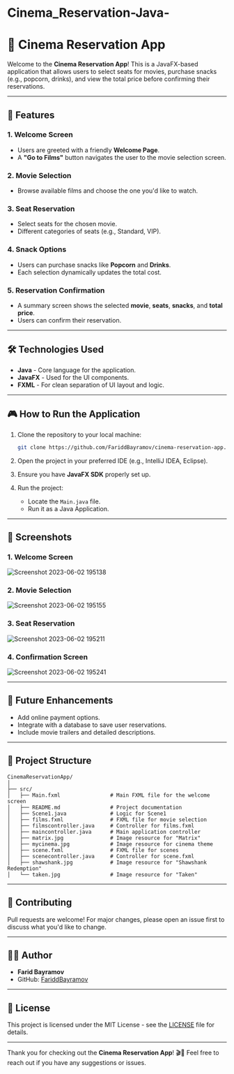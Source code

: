 # Cinema_Reservation-Java-
# 🎥 Cinema Reservation App

Welcome to the **Cinema Reservation App**! This is a JavaFX-based application that allows users to select seats for movies, purchase snacks (e.g., popcorn, drinks), and view the total price before confirming their reservations.

---

## 🚀 Features

### 1. **Welcome Screen**
   - Users are greeted with a friendly **Welcome Page**.
   - A **"Go to Films"** button navigates the user to the movie selection screen.

### 2. **Movie Selection**
   - Browse available films and choose the one you'd like to watch.

### 3. **Seat Reservation**
   - Select seats for the chosen movie.
   - Different categories of seats (e.g., Standard, VIP).

### 4. **Snack Options**
   - Users can purchase snacks like **Popcorn** and **Drinks**.
   - Each selection dynamically updates the total cost.

### 5. **Reservation Confirmation**
   - A summary screen shows the selected **movie**, **seats**, **snacks**, and **total price**.
   - Users can confirm their reservation.

---

## 🛠️ Technologies Used

- **Java** - Core language for the application.
- **JavaFX** - Used for the UI components.
- **FXML** - For clean separation of UI layout and logic.

---

## 🎮 How to Run the Application

1. Clone the repository to your local machine:
   ```bash
   git clone https://github.com/FariddBayramov/cinema-reservation-app.git
   ```

2. Open the project in your preferred IDE (e.g., IntelliJ IDEA, Eclipse).

3. Ensure you have **JavaFX SDK** properly set up.

4. Run the project:
   - Locate the `Main.java` file.
   - Run it as a Java Application.

---

## 📸 Screenshots

### 1. Welcome Screen
![Screenshot 2023-06-02 195138](https://github.com/FaridBy/Cinema_Reservation-Java-/assets/105610848/3820cde9-06c5-4a69-9a19-fb59f929c39a) 

### 2. Movie Selection
![Screenshot 2023-06-02 195155](https://github.com/FaridBy/Cinema_Reservation-Java-/assets/105610848/63bcc71b-ec14-47e7-baba-d12dd232008c)
### 3. Seat Reservation
![Screenshot 2023-06-02 195211](https://github.com/FaridBy/Cinema_Reservation-Java-/assets/105610848/359f656f-5f5a-4259-b6d0-8645641bc0bf)

### 4. Confirmation Screen
![Screenshot 2023-06-02 195241](https://github.com/FaridBy/Cinema_Reservation-Java-/assets/105610848/2f40fa38-24a2-4b62-a057-278a2c2ea32f)

---

## 🎯 Future Enhancements
- Add online payment options.
- Integrate with a database to save user reservations.
- Include movie trailers and detailed descriptions.

---

## 📝 Project Structure

```plaintext
CinemaReservationApp/
│
├── src/
│   ├── Main.fxml                # Main FXML file for the welcome screen
│   ├── README.md                # Project documentation
│   ├── Scene1.java              # Logic for Scene1
│   ├── films.fxml               # FXML file for movie selection
│   ├── filmscontroller.java     # Controller for films.fxml
│   ├── maincontroller.java      # Main application controller
│   ├── matrix.jpg               # Image resource for "Matrix"
│   ├── mycinema.jpg             # Image resource for cinema theme
│   ├── scene.fxml               # FXML file for scenes
│   ├── scenecontroller.java     # Controller for scene.fxml
│   ├── shawshank.jpg            # Image resource for "Shawshank Redemption"
│   └── taken.jpg                # Image resource for "Taken"
```

---

## 🤝 Contributing
Pull requests are welcome! For major changes, please open an issue first to discuss what you'd like to change.

---

## 🧑‍💻 Author
- **Farid Bayramov** 
- GitHub: [FariddBayramov](https://github.com/FariddBayramov)

---

## 📄 License
This project is licensed under the MIT License - see the [LICENSE](LICENSE) file for details.

---

Thank you for checking out the **Cinema Reservation App**! 🎬🍿 Feel free to reach out if you have any suggestions or issues.






